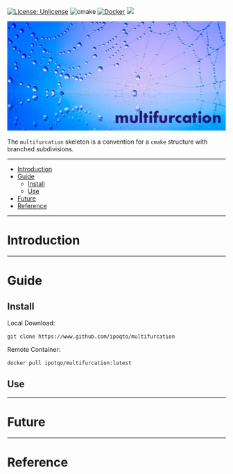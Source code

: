 [![License: Unlicense](https://img.shields.io/badge/license-Unlicense-blue.svg)](http://unlicense.org/)
![cmake](https://github.com/ipotqo/multifurcation/actions/workflows/cmake.yml/badge.svg)
[![Docker](https://badgen.net/badge/icon/docker?icon=docker&label)](https://docker.com/)
[<img src="https://img.shields.io/badge/dockerhub-image-orange.svg?logo=LOGO">](https://hub.docker.com)

![multifurcation_banner](assets/multifurcation_banner.jpg)

The `multifurcation` skeleton is a convention for a `cmake` structure with branched subdivisions.

---

- [Introduction](#introduction)
- [Guide](#guide)
    - [Install](#install)
    - [Use](#use)
- [Future](#future)
- [Reference](#reference)

---

# Introduction


---

# Guide

## Install

Local Download:
```shell
git clone https://www.github.com/ipoqto/multifurcation
```

Remote Container:
```
docker pull ipotqo/multifurcation:latest
```


## Use

---

# Future

---

# Reference
